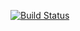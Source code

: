 [![Build Status](https://travis-ci.org/neneaX/multi-routing.svg?branch=master)](https://travis-ci.org/neneaX/multi-routing)
